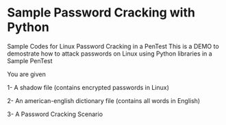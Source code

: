 # Sample Password Cracking with Python

Sample Codes for Linux Password Cracking in a PenTest
This is a DEMO to demostrate how to attack passwords on Linux using Python libraries in a Sample PenTest

You are given

1- A shadow file (contains encrypted passwords in Linux)

2- An american-english dictionary file (contains all words in English)

3- A Password Cracking Scenario

